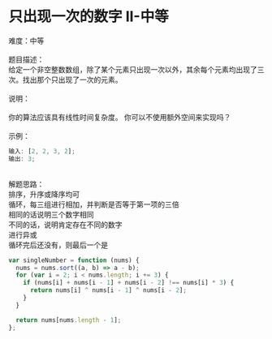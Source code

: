 # 只出现一次的数字 II-中等

难度：中等<br />
<br />题目描述：<br />给定一个非空整数数组，除了某个元素只出现一次以外，其余每个元素均出现了三次。找出那个只出现了一次的元素。<br />
<br />说明：<br />
<br />你的算法应该具有线性时间复杂度。 你可以不使用额外空间来实现吗？<br />
<br />示例：

```javascript
输入: [2, 2, 3, 2];
输出: 3;
```

<br />解题思路：<br />排序，升序或降序均可<br />循环，每三组进行相加，并判断是否等于第一项的三倍<br />相同的话说明三个数字相同<br />不同的话，说明肯定存在不同的数字<br />进行异或<br />循环完后还没有，则最后一个是<br />

```javascript
var singleNumber = function (nums) {
  nums = nums.sort((a, b) => a - b);
  for (var i = 2; i < nums.length; i += 3) {
    if (nums[i] + nums[i - 1] + nums[i - 2] !== nums[i] * 3) {
      return nums[i] ^ nums[i - 1] ^ nums[i - 2];
    }
  }

  return nums[nums.length - 1];
};
```
